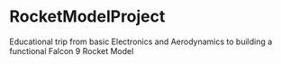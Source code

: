 # RocketModelProject

Educational trip from basic Electronics and Aerodynamics to building a functional Falcon 9 Rocket Model
